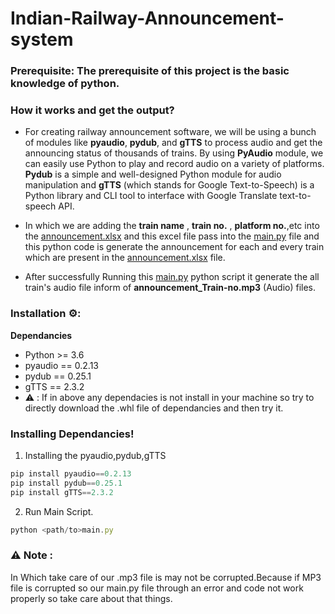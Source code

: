 # Indian-Railway-Announcement-system

### Prerequisite: The prerequisite of this project is the basic knowledge of python.

### How it works and get the output?
- For creating railway announcement software, we will be using a bunch of modules like **pyaudio**, **pydub**, and **gTTS** to process audio and get the announcing status of thousands of trains. By using **PyAudio** module, we can easily use Python to play and record audio on a variety of platforms. **Pydub** is a simple and well-designed Python module for audio manipulation and **gTTS** (which stands for Google Text-to-Speech) is a Python library and CLI tool to interface with Google Translate text-to-speech API.

- In which we are adding the **train name** , **train no.** , **platform no.**,etc into the [announcement.xlsx][identifier] and this excel file pass into the [main.py][idetifier2] file and this python code is generate the announcement for each and every train which are present in the [announcement.xlsx][identifier] file.

- After successfully Running this [main.py][idetifier2] python script it generate the all train's audio file inform of **announcement_Train-no.mp3** (Audio) files. 

[identifier]:https://github.com/Datastar07/Railway-Announcement-system/blob/main/annoucment.xlsx
[idetifier2]:https://github.com/Datastar07/Railway-Announcement-system/blob/main/main.py

### Installation ⚙️:
**Dependancies**
- Python >= 3.6
- pyaudio == 0.2.13
- pydub == 0.25.1
- gTTS == 2.3.2
- ⚠️ : If in above any dependacies is not install in your machine so try to directly download the .whl file of dependancies and then try it.

### Installing Dependancies!
1. Installing the pyaudio,pydub,gTTS
```javascript
pip install pyaudio==0.2.13
pip install pydub==0.25.1
pip install gTTS==2.3.2
```
2. Run Main Script.
```javascript
python <path/to>main.py
```
### ⚠️ Note :
In Which take care of our .mp3 file is may not be corrupted.Because if MP3 file is corrupted so our main.py file through an error and code not work properly so take care about that things.
